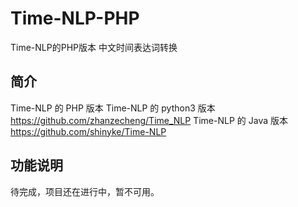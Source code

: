# Time-NLP-PHP
Time-NLP的PHP版本 中文时间表达词转换

## 简介
Time-NLP 的 PHP 版本
Time-NLP 的 python3 版本 https://github.com/zhanzecheng/Time_NLP
Time-NLP 的 Java 版本 https://github.com/shinyke/Time-NLP

## 功能说明
待完成，项目还在进行中，暂不可用。
